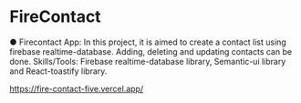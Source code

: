 # FireContact

●	Firecontact App: In this project, it is aimed to create a contact list using firebase realtime-database. Adding, deleting and updating contacts can be done. Skills/Tools: Firebase realtime-database library, Semantic-ui library and React-toastify library.

https://fire-contact-five.vercel.app/
